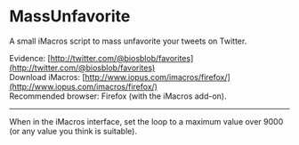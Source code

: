 MassUnfavorite
==============

A small iMacros script to mass unfavorite your tweets on Twitter. 

Evidence: [http://twitter.com/@biosblob/favorites](http://twitter.com/@biosblob/favorites)
</br>Download iMacros: [http://www.iopus.com/imacros/firefox/](http://www.iopus.com/imacros/firefox/)
</br>Recommended browser: Firefox (with the iMacros add-on).
***
When in the iMacros interface, set the loop to a maximum value over 9000 (or any value you think is suitable).